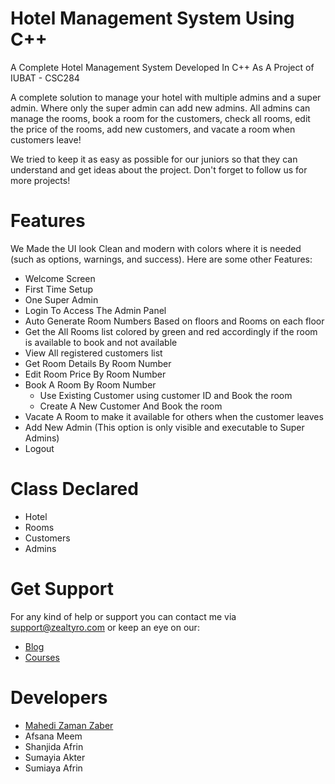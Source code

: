 # Hotel Management System Using C++
A Complete Hotel Management System Developed In C++ As A Project of IUBAT - CSC284

A complete solution to manage your hotel with multiple admins and a super admin. Where only the super admin can add new admins. All admins can manage the rooms, book a room for the customers, check all rooms, edit the price of the rooms, add new customers, and vacate a room when customers leave!

We tried to keep it as easy as possible for our juniors so that they can understand and get ideas about the project. Don't forget to follow us for more projects!

# Features
We Made the UI look Clean and modern with colors where it is needed (such as options, warnings, and success). Here are some other Features:
-  Welcome Screen
- First Time Setup 
- One Super Admin
- Login To Access The Admin Panel
- Auto Generate Room Numbers Based on floors and Rooms on each floor
- Get the All Rooms list colored by green and red accordingly if the room is available to book and not available
- View All registered customers list
- Get Room Details By Room Number
- Edit Room Price By Room Number
- Book A Room By Room Number
  - Use Existing Customer using customer ID and Book the room
  - Create A New Customer And Book the room
- Vacate A Room to make it available for others when the customer leaves
- Add New Admin (This option is only visible and executable to Super Admins)
- Logout

# Class Declared 
- Hotel
- Rooms
- Customers
- Admins

# Get Support
For any kind of help or support you can contact me via [support@zealtyro.com](mailto:support@zealtyro.com) or keep an eye on our:
- [Blog](https://blog.zealtyro.com)
- [Courses](https://edu.zealtyro.com)

# Developers
- [Mahedi Zaman Zaber](https://www.linkedin.com/in/mahedizaber51)
- Afsana Meem
- Shanjida Afrin
- Sumayia Akter
- Sumiaya Afrin
